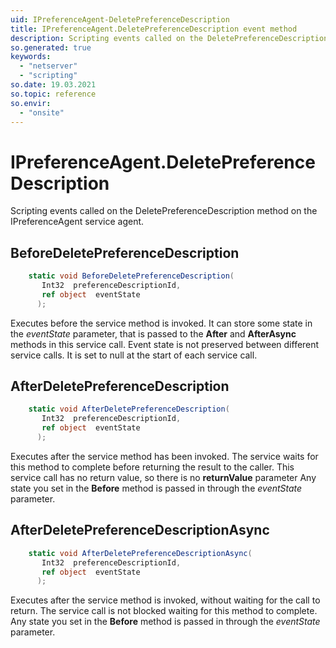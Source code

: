 ```yaml
---
uid: IPreferenceAgent-DeletePreferenceDescription
title: IPreferenceAgent.DeletePreferenceDescription event method
description: Scripting events called on the DeletePreferenceDescription method on the IPreferenceAgent service agent.
so.generated: true
keywords:
  - "netserver"
  - "scripting"
so.date: 19.03.2021
so.topic: reference
so.envir:
  - "onsite"
---
```

# IPreferenceAgent.DeletePreferenceDescription

Scripting events called on the <see cref='M:SuperOffice.CRM.Services.IPreferenceAgent.DeletePreferenceDescription'>DeletePreferenceDescription</see> method on the <see cref='IPreferenceAgent'>IPreferenceAgent</see>  service agent.

## BeforeDeletePreferenceDescription
```cs
    static void BeforeDeletePreferenceDescription(
       Int32  preferenceDescriptionId,
       ref object  eventState
      );
```
Executes before the service method is invoked.
It can store some state in the *eventState* parameter, that is passed to the **After** and **AfterAsync** methods in this service call.
Event state is not preserved between different service calls. It is set to null at the start of each service call.
## AfterDeletePreferenceDescription
```cs
    static void AfterDeletePreferenceDescription(
       Int32  preferenceDescriptionId,
       ref object  eventState
      );
```
Executes after the service method has been invoked. The service waits for this method to complete before returning the result to the caller.
This service call has no return value, so there is no **returnValue** parameter
Any state you set in the **Before** method is passed in through the *eventState* parameter.
## AfterDeletePreferenceDescriptionAsync
```cs
    static void AfterDeletePreferenceDescriptionAsync(
       Int32  preferenceDescriptionId,
       ref object  eventState
      );
```
Executes after the service method is invoked, without waiting for the call to return.
The service call is not blocked waiting for this method to complete.
Any state you set in the **Before** method is passed in through the *eventState* parameter.

